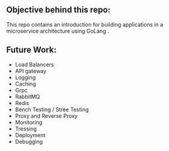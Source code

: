 ## Objective behind this repo:

This repo contains an introduction for building applications in a microservice architecture using GoLang .

## Future Work:

* Load Balancers
* API gateway
* Logging
* Caching
* Grpc
* RabbitMQ
* Redis
* Bench Testing / Stree Testing
* Proxy and Reverse Proxy
* Monitoring
* Tressing
* Deployment 
* Debugging
